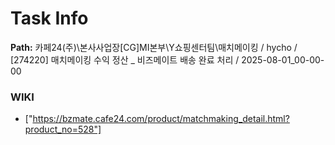 # Task Info

**Path:** 카페24(주)\본사사업장\[CG]MI본부\Y쇼핑센터팀\매치메이킹 / hycho / [274220] 매치메이킹 수익 정산 _ 비즈메이트 배송 완료 처리 / 2025-08-01_00-00-00

### WIKI
- ["https://bzmate.cafe24.com/product/matchmaking_detail.html?product_no=528"]

